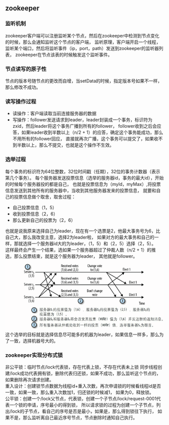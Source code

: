 ## zookeeper
### 监听机制
zookeeper客户端可以注册监听某个节点，然后在zookeeper中检测到节点变化的时候，那么会通知监听这个节点的客户端，
监听原理，客户端开启一个线程，监听某个端口，然后将监听事件（ip，port，path）发送到zookeeper的监听器列表，
zookeeper在节点该表的时候触发这个监听事件。
### 节点读写的原子性
节点的版本号随节点的更改而自增，当setData的时候，指定版本号如果不一样，那么修改不成功。
### 读写操作过程
* 读操作：客户端读取当前连接服务器的数据
* 写操作：follower发送请求到leader，leader封装成一个事务，标识符为zxid，然后leader将这个事务广播到所有的follower，
follower收到之后会应答，如果leader收到半数以上（n/2 + 1）的应答，确定这个事务能成功，那么不用所有的follower回应，
直接就再次广播，这个事务可以提交了，如果收不到半数以上，那么不提交，也就是这个操作不生效。
### 选举过程
每个事务的标识符为64位整数，32位时间戳（任期），32位的事务计数器（表示第几个事务）。
每个服务器发送投票信息（选举的服务器id，事务的最大id），开始的时候每个服务器投的都是自己，
也就是投票信息为（myId，myMax）,将投票信息发送到其他所有的服务器中，当收到其他服务器发来的投票信息，
就要和自己的投票信息做个取舍，取舍过程：
* 自己投票信息（1，5）
* 收到投票信息（2，6）
* 那么更新自己的投票为（2，6）

也就是说我原来选择自己为leader，现在有一个选票是2，他最大事务号为6，比自己大，那么我改变主意，选择2为leader啦，
如果对方的最大事务和自己的一样，那就选择一个服务器id大的为leader，（1，5）和（2，5）选择（2，5）。  
这样最终会产生一个结果，选如果一个服务器超过了仲裁人数（n/2 + 1）的推选，那么投票结束，就是这个服务器为leader，
其他就是follower。  
![选举过程](./imgs/1.png)
这个选举的目标就是选择信息尽可能多的机器为leader，如果信息一样多，那么为了一致，选择机器号大的。
### zookeeper实现分布式锁
非公平锁：临时节点/lock代表锁，存在代表上锁，不存在代表未上锁
同步线程创建/lock成功代表拥有锁，删除代表归还锁，如果不成功，那么监听这个节点的，如果删除再次请求创建。  
重入设计：创建锁节点数据为线程id+重入次数，再次申请锁的时候看线程id是否一致，如果一致，那么重入次数加1，归还锁的时候减1，
如果为0，释放锁。  
公平锁：创建一个/lock父节点，代表锁，创建一个子节点/lock/request-0001代表一个锁的申请，序号最小的得到锁，
所以请求锁的过程为创建一个子节点，列出/lock的子节点，看自己的序号是否是最小，如果是，那么得到锁往下执行，
如果不是，那么监听离自己最近序号节点，节点删除时通知自己执行。